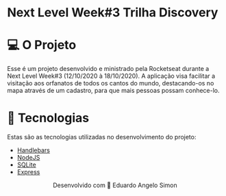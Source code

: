 # Next Level Week#3 Trilha Discovery

# 💻 O Projeto
Esse é um projeto desenvolvido e ministrado pela Rocketseat durante a Next Level Week#3 (12/10/2020 à 18/10/2020).
A aplicação visa facilitar a visitação aos orfanatos de todos os cantos do mundo, destacando-os no mapa através de um cadastro, para que mais pessoas possam conhece-lo.

# 🚀 Tecnologias
Estas são as tecnologias utilizadas no desenvolvimento do projeto:

- <a href="https://handlebarsjs.com/">Handlebars</a>
- <a href="https://nodejs.org/en/">NodeJS</a> <br>
- <a href="https://www.sqlite.org/index.html">SQLite</a> <br>
- <a href="https://expressjs.com/">Express</a>

<p align="center">Desenvolvido com 🧡 Eduardo Angelo Simon</p>
